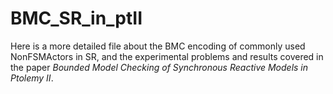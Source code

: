 # BMC_SR_in_ptII
Here is a more detailed file about the BMC encoding of commonly used NonFSMActors in SR, and the experimental problems and results covered in the paper *Bounded Model Checking of Synchronous Reactive Models in Ptolemy II*.
